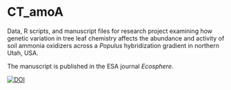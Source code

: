 # CT_amoA

Data, R scripts, and manuscript files for research project examining how genetic variation in tree leaf chemistry
affects the abundance and activity of soil ammonia oxidizers across a *Populus* hybridization gradient in northern Utah, USA. 

The manuscript is published in the ESA journal *Ecosphere*.

[![DOI](https://zenodo.org/badge/152654342.svg)](https://zenodo.org/badge/latestdoi/152654342)
